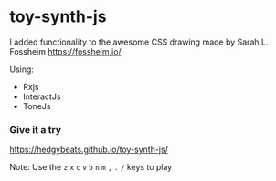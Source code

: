 # toy-synth-js
I added functionality to the awesome CSS drawing made by Sarah L. Fossheim https://fossheim.io/

Using:
- Rxjs
- InteractJs
- ToneJs

### Give it a try
https://hedgybeats.github.io/toy-synth-js/

Note: Use the `z` `x` `c` `v` `b` `n` `m` `,` `.` `/` keys to play
